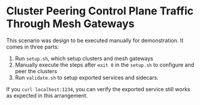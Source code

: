 # Cluster Peering Control Plane Traffic Through Mesh Gateways

This scenario was design to be executed manually for demonstration. 
It comes in three parts:
1. Run `setup.sh`, which setup clusters and mesh gateways
1. Manually execute the steps after `exit 0` in the `setup.sh` to configure and peer the clusters 
1. Run `validate.sh` to setup exported services and sidecars.

If you `curl localhost:1234`, you can verify the exported service still works as expected in this arrangement.
